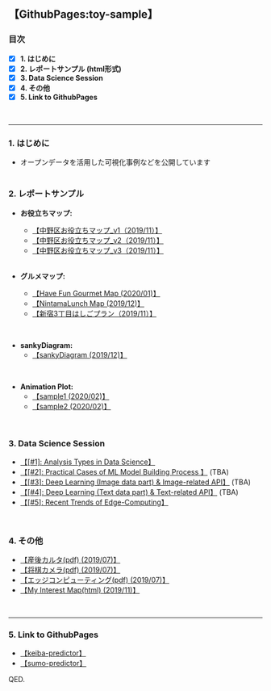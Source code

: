 ## 【GithubPages:toy-sample】

<style>
table, th, td {
    border:none;
}
</style>

### 目次
- [x]  **1. はじめに**
- [x]  **2. レポートサンプル (html形式)**
- [x]  **3. Data Science Session**
- [x]  **4. その他**
- [x]  **5. Link to GithubPages**
<br> 
 
--- 

### 1. はじめに
- オープンデータを活用した可視化事例などを公開しています
<br><br>

### 2. レポートサンプル

- **お役立ちマップ:**
  - [【中野区お役立ちマップ_v1（2019/11）】](https://ryutoro-galois.github.io/toy-samples/leaflet_sample_nakanoku_20191107.html)
  - [【中野区お役立ちマップ_v2（2019/11）】](https://ryutoro-galois.github.io/toy-samples/leaflet_sample_nakanoku_v2_20191120.html)
  - [【中野区お役立ちマップ_v3（2019/11）】](https://ryutoro-galois.github.io/toy-samples/leaflet_sample_nakanoku_v3_20191125.html)
  <br>

- **グルメマップ:**
  - [【Have Fun Gourmet Map (2020/01)】](https://data-strategy-mlops.github.io/toy-samples/)
  - [【NintamaLunch Map (2019/12)】](https://ryutoro-galois.github.io/toy-samples/leaflet_LunchMap_[Shinjuku-ku].html)
  - [【新宿3丁目はしごプラン（2019/11）】](https://ryutoro-galois.github.io/toy-samples/leaflet_sample_hashigo_plan_20191106.html)
<br>
  

- **sankyDiagram:**
  - [【sankyDiagram (2019/12)】](https://ryutoro-galois.github.io/toy-samples/sankeyDiagram_sample.html)
<br>


- **Animation Plot:**
  - [【sample1 (2020/02)】](https://ryutoro-galois.github.io/toy-samples/animationPlot_01.html)
  - [【sample2 (2020/02)】](https://ryutoro-galois.github.io/toy-samples/animationPlot_02.html)
<br>


### 3. Data Science Session
- [【[#1]: Analysis Types in Data Science】](https://ryutoro-galois.github.io/toy-samples/s01_Analysis_Types_in_Data_Science.pdf)
- [【[#2]: Practical Cases of ML Model Building Process 】](https://ryutoro-galois.github.io/toy-samples/s02_xx.pdf) (TBA)
- [【[#3]: Deep Learning (Image data part) & Image-related API】](https://ryutoro-galois.github.io/toy-samples/s03_xx.pdf) (TBA)
- [【[#4]: Deep Learning (Text data part) & Text-related API】](https://ryutoro-galois.github.io/toy-samples/s04_xx.pdf) (TBA)
- [【[#5]: Recent Trends of Edge-Computing】](https://ryutoro-galois.github.io/toy-samples/s05_RecentTrends_in_EdgeComputing.pdf)
<br>


### 4. その他
- [【産後カルタ(pdf) (2019/07)】](MLLabSpace_20190725_01_SangoKaruta.pdf)
- [【将棋カメラ(pdf) (2019/07)】](MLLabSpace_20190725_02_ShogiCamera.pdf)
- [【エッジコンピューティング(pdf) (2019/07)】](MLLabSpace_20190725_03_EdgeComputing.pdf)
- [【My Interest Map(html) (2019/11)】](https://ryutoro-galois.github.io/toy-samples/interest_map_20191127.html)
<br>


---

### 5. Link to GithubPages
- [【keiba-predictor】](https://ryutoro-galois.github.io/keiba-predictor/)
- [【sumo-predictor】](https://ryutoro-galois.github.io/sumo-predictor/)

QED.